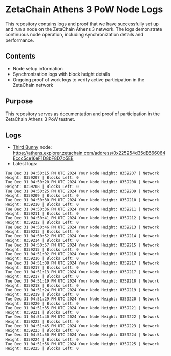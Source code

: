 # ZetaChain Athens 3 PoW Node Logs
This repository contains logs and proof that we have successfully set up and run a node on the ZetaChain Athens 3 network. The logs demonstrate continuous node operation, including synchronization details and performance.

## Contents
- Node setup information
- Synchronization logs with block height details
- Ongoing proof of work logs to verify active participation in the ZetaChain network

## Purpose
This repository serves as documentation and proof of participation in the ZetaChain Athens 3 PoW testnet.

## Logs

- [Third Bunny](https://thirdbunny.xyz/) node: https://athens.explorer.zetachain.com/address/0x225254d35dE666064Eccc5ce16eF1D8bF8D7b5EE
- Latest logs:
```
Tue Dec 31 04:50:15 PM UTC 2024 Your Node Height: 8359207 | Network Height: 8359207 | Blocks Left: 0
Tue Dec 31 04:50:20 PM UTC 2024 Your Node Height: 8359208 | Network Height: 8359208 | Blocks Left: 0
Tue Dec 31 04:50:25 PM UTC 2024 Your Node Height: 8359209 | Network Height: 8359209 | Blocks Left: 0
Tue Dec 31 04:50:30 PM UTC 2024 Your Node Height: 8359210 | Network Height: 8359210 | Blocks Left: 0
Tue Dec 31 04:50:36 PM UTC 2024 Your Node Height: 8359211 | Network Height: 8359211 | Blocks Left: 0
Tue Dec 31 04:50:41 PM UTC 2024 Your Node Height: 8359212 | Network Height: 8359212 | Blocks Left: 0
Tue Dec 31 04:50:46 PM UTC 2024 Your Node Height: 8359213 | Network Height: 8359213 | Blocks Left: 0
Tue Dec 31 04:50:52 PM UTC 2024 Your Node Height: 8359214 | Network Height: 8359214 | Blocks Left: 0
Tue Dec 31 04:50:57 PM UTC 2024 Your Node Height: 8359215 | Network Height: 8359215 | Blocks Left: 0
Tue Dec 31 04:51:02 PM UTC 2024 Your Node Height: 8359216 | Network Height: 8359216 | Blocks Left: 0
Tue Dec 31 04:51:08 PM UTC 2024 Your Node Height: 8359217 | Network Height: 8359217 | Blocks Left: 0
Tue Dec 31 04:51:13 PM UTC 2024 Your Node Height: 8359217 | Network Height: 8359217 | Blocks Left: 0
Tue Dec 31 04:51:19 PM UTC 2024 Your Node Height: 8359218 | Network Height: 8359218 | Blocks Left: 0
Tue Dec 31 04:51:24 PM UTC 2024 Your Node Height: 8359219 | Network Height: 8359219 | Blocks Left: 0
Tue Dec 31 04:51:29 PM UTC 2024 Your Node Height: 8359220 | Network Height: 8359220 | Blocks Left: 0
Tue Dec 31 04:51:35 PM UTC 2024 Your Node Height: 8359221 | Network Height: 8359221 | Blocks Left: 0
Tue Dec 31 04:51:40 PM UTC 2024 Your Node Height: 8359222 | Network Height: 8359222 | Blocks Left: 0
Tue Dec 31 04:51:45 PM UTC 2024 Your Node Height: 8359223 | Network Height: 8359223 | Blocks Left: 0
Tue Dec 31 04:51:50 PM UTC 2024 Your Node Height: 8359224 | Network Height: 8359224 | Blocks Left: 0
Tue Dec 31 04:51:56 PM UTC 2024 Your Node Height: 8359225 | Network Height: 8359225 | Blocks Left: 0
```
